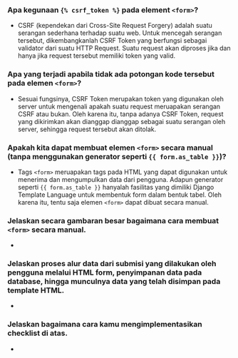 ### Apa kegunaan `{% csrf_token %}` pada element `<form>`?
- CSRF (kependekan dari Cross-Site Request Forgery) adalah suatu serangan sederhana terhadap suatu web. Untuk mencegah serangan tersebut, dikembangkanlah CSRF Token yang berfungsi sebagai validator dari suatu HTTP Request. Suatu request akan diproses jika dan hanya jika request tersebut memiliki token yang valid.

### Apa yang terjadi apabila tidak ada potongan kode tersebut pada elemen `<form>`?
- Sesuai fungsinya, CSRF Token merupakan token yang digunakan oleh server untuk mengenali apakah suatu request meruapakan serangan CSRF atau bukan. Oleh karena itu, tanpa adanya CSRF Token, request yang dikirimkan akan dianggap dianggap sebagai suatu serangan oleh server, sehingga request tersebut akan ditolak.

### Apakah kita dapat membuat elemen `<form>` secara manual (tanpa menggunakan generator seperti `{{ form.as_table }}`)? 
- Tags `<form>` meruapakan tags pada HTML yang dapat digunakan untuk menerima dan mengumpulkan data dari pengguna. Adapun generator seperti `{{ form.as_table }}` hanyalah fasilitas yang dimiliki Django Template Language untuk membentuk form dalam bentuk tabel. Oleh karena itu, tentu saja elemen `<form>` dapat dibuat secara manual.

### Jelaskan secara gambaran besar bagaimana cara membuat `<form>` secara manual.
- 

### Jelaskan proses alur data dari submisi yang dilakukan oleh pengguna melalui HTML form, penyimpanan data pada database, hingga munculnya data yang telah disimpan pada template HTML.
- 

### Jelaskan bagaimana cara kamu mengimplementasikan checklist di atas.
- 